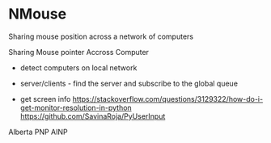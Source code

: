 # NMouse
Sharing mouse position across a network of computers


Sharing Mouse pointer Accross Computer

- detect computers on local network 

- server/clients - find the server and subscribe to the global queue

- get screen info
    https://stackoverflow.com/questions/3129322/how-do-i-get-monitor-resolution-in-python
    https://github.com/SavinaRoja/PyUserInput

Alberta PNP AINP
